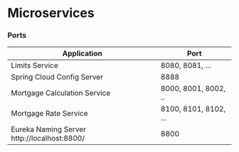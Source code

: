 # Microservices


### Ports

|     Application       |     Port          |
| ------------- | ------------- |
| Limits Service | 8080, 8081, ... |
| Spring Cloud Config Server | 8888 |
| Mortgage Calculation Service | 8000, 8001, 8002, ..  |
| Mortgage Rate Service | 8100, 8101, 8102, ... |
| Eureka Naming Server http://localhost:8800/ | 8800 |
